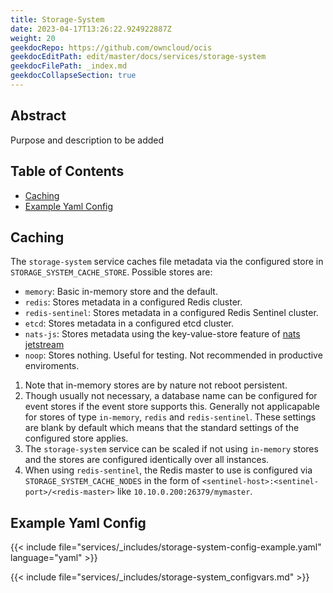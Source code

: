 ```yaml
---
title: Storage-System
date: 2023-04-17T13:26:22.924922887Z
weight: 20
geekdocRepo: https://github.com/owncloud/ocis
geekdocEditPath: edit/master/docs/services/storage-system
geekdocFilePath: _index.md
geekdocCollapseSection: true
---
```


## Abstract

Purpose and description to be added

## Table of Contents

* [Caching](#caching)
* [Example Yaml Config](#example-yaml-config)

## Caching

The `storage-system` service caches file metadata via the configured store in `STORAGE_SYSTEM_CACHE_STORE`. Possible stores are:
  -   `memory`: Basic in-memory store and the default.
  -   `redis`: Stores metadata in a configured Redis cluster.
  -   `redis-sentinel`: Stores metadata in a configured Redis Sentinel cluster.
  -   `etcd`: Stores metadata in a configured etcd cluster.
  -   `nats-js`: Stores metadata using the key-value-store feature of [nats jetstream](https://docs.nats.io/nats-concepts/jetstream/key-value-store)
  -   `noop`: Stores nothing. Useful for testing. Not recommended in productive enviroments.
1.  Note that in-memory stores are by nature not reboot persistent.
2.  Though usually not necessary, a database name can be configured for event stores if the event store supports this. Generally not applicapable for stores of type `in-memory`, `redis` and `redis-sentinel`. These settings are blank by default which means that the standard settings of the configured store applies.
3.  The `storage-system` service can be scaled if not using `in-memory` stores and the stores are configured identically over all instances.
4.  When using `redis-sentinel`, the Redis master to use is configured via `STORAGE_SYSTEM_CACHE_NODES` in the form of `<sentinel-host>:<sentinel-port>/<redis-master>` like `10.10.0.200:26379/mymaster`.

## Example Yaml Config

{{< include file="services/_includes/storage-system-config-example.yaml"  language="yaml" >}}

{{< include file="services/_includes/storage-system_configvars.md" >}}

